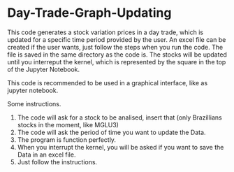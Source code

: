 # Day-Trade-Graph-Updating

This code generates a stock variation prices in a day trade, which is updated for a specific time period provided by the user.
An excel file can be created if the user wants, just follow the steps when you run the code.
The file is saved in the same directory as the code is.
The stocks will be updated until you interreput the kernel, which is represented by the square in the top of the Jupyter Notebook.

This code is recommended to be used in a graphical interface, like as jupyter notebook.

Some instructions.
1. The code will ask for a stock to be analised, insert that (only Brazillians stocks in the moment, like MGLU3)
2. The code will ask the period of time you want to update the Data.
3. The program is function perfectly.
4. When you interrupt the kernel, you will be asked if you want to save the Data in an excel file.
5. Just follow the instructions.
